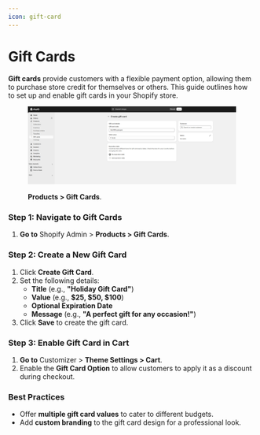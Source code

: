 ```yaml
---
icon: gift-card
---
```


# Gift Cards

**Gift cards** provide customers with a flexible payment option, allowing them to purchase store credit for themselves or others. This guide outlines how to set up and enable gift cards in your Shopify store.



<figure><img src="../.gitbook/assets/gift-card.jpg" alt=""><figcaption><p><strong>Products > Gift Cards</strong>.</p></figcaption></figure>

### **Step 1: Navigate to Gift Cards**

1. **Go to** Shopify Admin > **Products > Gift Cards**.

### **Step 2: Create a New Gift Card**

1. Click **Create Gift Card**.
2. Set the following details:
   * **Title** (e.g., **"Holiday Gift Card"**)
   * **Value** (e.g., **$25, $50, $100**)
   * **Optional Expiration Date**
   * **Message** (e.g., **"A perfect gift for any occasion!"**)
3. Click **Save** to create the gift card.

### **Step 3: Enable Gift Card in Cart**

1. **Go to** Customizer > **Theme Settings > Cart**.
2. Enable the **Gift Card Option** to allow customers to apply it as a discount during checkout.

### **Best Practices**

* Offer **multiple gift card values** to cater to different budgets.
* Add **custom branding** to the gift card design for a professional look.
